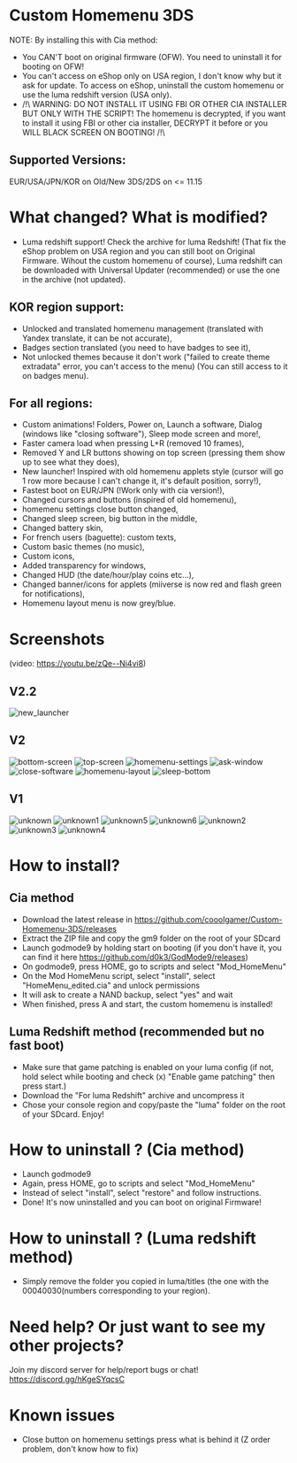 # Custom Homemenu 3DS
NOTE: By installing this with Cia method:
* You CAN'T boot on original firmware (OFW). You need to uninstall it for booting on OFW!
* You can't access on eShop only on USA region, I don't know why but it ask for update. To access on eShop, uninstall the custom homemenu or use the luma redshift version (USA only).
* /!\ WARNING: DO NOT INSTALL IT USING FBI OR OTHER CIA INSTALLER BUT ONLY WITH THE SCRIPT! The homemenu is decrypted, if you want to install it using FBI or other cia installer, DECRYPT it before or you WILL BLACK SCREEN ON BOOTING! /!\
## Supported Versions:
EUR/USA/JPN/KOR on Old/New 3DS/2DS on <= 11.15
# What changed? What is modified?
* Luma redshift support! Check the archive for luma Redshift! (That fix the eShop problem on USA region and you can still boot on Original Firmware. Wihout the custom homemenu of course), Luma redshift can be downloaded with Universal Updater (recommended) or use the one in the archive (not updated).
## KOR region support:
* Unlocked and translated homemenu management (translated with Yandex translate, it can be not accurate),
* Badges section translated (you need to have badges to see it),
* Not unlocked themes because it don't work ("failed to create theme extradata" error, you can't access to the menu) (You can still access to it on badges menu).
## For all regions:
* Custom animations! Folders, Power on, Launch a software, Dialog (windows like "closing software"), Sleep mode screen and more!,
* Faster camera load when pressing L+R (removed 10 frames),
* Removed Y and LR buttons showing on top screen (pressing them show up to see what they does),
* New launcher! Inspired with old homemenu applets style (cursor will go 1 row more because I can't change it, it's default position, sorry!),
* Fastest boot on EUR/JPN (!Work only with cia version!),
* Changed cursors and buttons (inspired of old homemenu),
* homemenu settings close button changed,
* Changed sleep screen, big button in the middle,
* Changed battery skin,
* For french users (baguette): custom texts,
* Custom basic themes (no music),
* Custom icons,
* Added transparency for windows,
* Changed HUD (the date/hour/play coins etc...),
* Changed banner/icons for applets (miiverse is now red and flash green for notifications),
* Homemenu layout menu is now grey/blue.
# Screenshots
(video: https://youtu.be/zQe--Ni4vi8)
## V2.2
![new_launcher](/new_launcher.png?raw=true "New launcher!")
## V2
![bottom-screen](/bottom-screen.png?raw=true "Launcher")
![top-screen](/top-screen.png?raw=true "Top screen")
![homemenu-settings](/homemenu-settings.png?raw=true "Homemenu Settings")
![ask-window](/ask-window.png?raw=true "Ask Window")
![close-software](/close-software.png?raw=true "Close software Window")
![homemenu-layout](/homemenu-layout.png?raw=true "homemenu layout")
![sleep-bottom](/sleep-bottom.png?raw=true "Sleep Bottom Screen")
## V1
![unknown](/unknown.png?raw=true "Red miiverse and custom HUD")
![unknown1](/unknown1.png?raw=true "transparency window")
![unknown5](/unknown5.png?raw=true "transparency window with one button")
![unknown6](/unknown6.png?raw=true "transparency window with two button")
![unknown2](/unknown2.png?raw=true "transparency menu")
![unknown3](/unknown3.png?raw=true "custom icons")
![unknown4](/unknown4.png?raw=true "custom homemenu layout")
# How to install?
## Cia method
* Download the latest release in https://github.com/cooolgamer/Custom-Homemenu-3DS/releases
* Extract the ZIP file and copy the gm9 folder on the root of your SDcard
* Launch godmode9 by holding start on booting (if you don't have it, you can find it here https://github.com/d0k3/GodMode9/releases)
* On godmode9, press HOME, go to scripts and select "Mod_HomeMenu"
* On the Mod HomeMenu script, select "install", select "HomeMenu_edited.cia" and unlock permissions
* It will ask to create a NAND backup, select "yes" and wait
* When finished, press A and start, the custom homemenu is installed!
## Luma Redshift method (recommended but no fast boot)
* Make sure that game patching is enabled on your luma config (if not, hold select while booting and check (x) "Enable game patching" then press start.)
* Download the "For luma Redshift" archive and uncompress it
* Chose your console region and copy/paste the "luma" folder on the root of your SDcard.
Enjoy!
# How to uninstall ? (Cia method)
* Launch godmode9
* Again, press HOME, go to scripts and select "Mod_HomeMenu"
* Instead of select "install", select "restore" and follow instructions.
* Done! It's now uninstalled and you can boot on original Firmware!
# How to uninstall ? (Luma redshift method)
* Simply remove the folder you copied in luma/titles (the one with the 00040030(numbers corresponding to your region).
# Need help? Or just want to see my other projects?
Join my discord server for help/report bugs or chat! https://discord.gg/hKgeSYqcsC
# Known issues
* Close button on homemenu settings press what is behind it (Z order problem, don't know how to fix)
